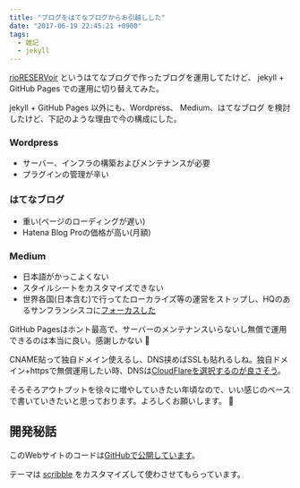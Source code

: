 ```yaml
---
title: "ブログをはてなブログからお引越しした"
date: "2017-06-19 22:45:21 +0900"
tags:
  - 雑記
  - jekyll
---
```

[rioRESERVoir](http://allajah.hatenablog.com/) というはてなブログで作ったブログを運用してたけど、
jekyll + GitHub Pages での運用に切り替えてみた。

jekyll + GitHub Pages 以外にも、Wordpress、 Medium、はてなブログ を検討したけど、下記のような理由で今の構成にした。

### Wordpress
- サーバー、インフラの構築およびメンテナンスが必要
- プラグインの管理が辛い

### はてなブログ
- 重い(ページのローディングが遅い)
- Hatena Blog Proの価格が高い(月額)

### Medium
- 日本語がかっこよくない
- スタイルシートをカスタマイズできない
- 世界各国(日本含む)で行ってたローカライズ等の運営をストップし、HQのあるサンフランシスコに[フォーカスした](https://medium.com/@MEJapan/from-medium-japan-ad346bee2a9b)


GitHub Pagesはホント最高で、サーバーのメンテナンスいらないし無償で運用できるのは本当に良い。感謝しかない 🙏

CNAME貼って独自ドメイン使えるし、DNS挟めばSSLも貼れるしね。独自ドメイン+httpsで無償運用したい時、DNSは[CloudFlareを選択するのが良さそう](http://qiita.com/superbrothers/items/95e5723e9bd320094537)。

そろそろアウトプットを徐々に増やしていきたい年頃なので、いい感じのペースで書いていきたいと思っております。よろしくお願いします。 🙇

## 開発秘話

このWebサイトのコードは[GitHubで公開しています](https://github.com/Allajah/allajah.github.io)。

テーマは [scribble](https://github.com/muan/scribble) をカスタマイズして使わさせてもらっています。
